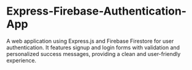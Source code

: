 # Express-Firebase-Authentication-App
A web application using Express.js and Firebase Firestore for user authentication. It features signup and login forms with validation and personalized success messages, providing a clean and user-friendly experience.
